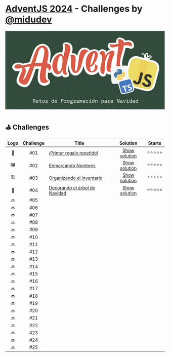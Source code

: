 # [AdventJS 2024][adventjs] - Challenges by [@midudev][midudev]

![AdventJS 2024][adventjs-logo]

## ⛳ Challenges
| Logo | Challenge | Title                                  | Solution                          | Starts   |
| :--: | :-------: | -------------------------------------  | :-------------------------------: | :------: |
| 🎁   | #01       | [¡Primer regalo repetido!][01]         | [Show solution](./challenges/01/) | ⭐️⭐️⭐️⭐️⭐️ |
| 🖼️   | #02       | [Enmarcando Nombres][02]               | [Show solution](./challenges/02/) | ⭐️⭐️⭐️⭐️⭐️ |
| 🏗️   | #03       | [Organizando el inventario][03]        | [Show solution](./challenges/03/) | ⭐️⭐️⭐️⭐️⭐️ |
| 🎄   | #04       | [Decorando el árbol de Navidad][04]    | [Show solution](./challenges/04/) | ⭐️⭐️⭐️⭐️⭐️ |
| 🔜   | #05       | [][05] | [](./challenges/05/) |  |
| 🔜   | #06       | [][06] | [](./challenges/06/) |  |
| 🔜   | #07       | [][07] | [](./challenges/07/) |  |
| 🔜   | #08       | [][08] | [](./challenges/08/) |  |
| 🔜   | #09       | [][09] | [](./challenges/09/) |  |
| 🔜   | #10       | [][10] | [](./challenges/10/) |  |
| 🔜   | #11       | [][11] | [](./challenges/11/) |  |
| 🔜   | #12       | [][12] | [](./challenges/12/) |  |
| 🔜   | #13       | [][13] | [](./challenges/13/) |  |
| 🔜   | #14       | [][14] | [](./challenges/14/) |  |
| 🔜   | #15       | [][15] | [](./challenges/15/) |  |
| 🔜   | #16       | [][16] | [](./challenges/16/) |  |
| 🔜   | #17       | [][17] | [](./challenges/17/) |  |
| 🔜   | #18       | [][18] | [](./challenges/18/) |  |
| 🔜   | #19       | [][19] | [](./challenges/19/) |  |
| 🔜   | #20       | [][20] | [](./challenges/20/) |  |
| 🔜   | #21       | [][21] | [](./challenges/21/) |  |
| 🔜   | #22       | [][22] | [](./challenges/22/) |  |
| 🔜   | #23       | [][23] | [](./challenges/23/) |  |
| 🔜   | #24       | [][24] | [](./challenges/24/) |  |
| 🔜   | #25       | [][25] | [](./challenges/25/) |  |


[midudev]: https://midu.dev
[adventjs]: https://adventjs.dev
[adventjs-logo]: /assets/banner_2024.png

[01]: https://adventjs.dev/es/challenges/2024/1
[02]: https://adventjs.dev/es/challenges/2024/2
[03]: https://adventjs.dev/es/challenges/2024/3
[04]: https://adventjs.dev/es/challenges/2024/4
[05]: https://adventjs.dev/es/challenges/2024/5
[06]: https://adventjs.dev/es/challenges/2024/6
[07]: https://adventjs.dev/es/challenges/2024/7
[08]: https://adventjs.dev/es/challenges/2024/8
[09]: https://adventjs.dev/es/challenges/2024/9
[10]: https://adventjs.dev/es/challenges/2024/10
[11]: https://adventjs.dev/es/challenges/2024/11
[12]: https://adventjs.dev/es/challenges/2024/12
[13]: https://adventjs.dev/es/challenges/2024/13
[14]: https://adventjs.dev/es/challenges/2024/14
[15]: https://adventjs.dev/es/challenges/2024/15
[16]: https://adventjs.dev/es/challenges/2024/16
[17]: https://adventjs.dev/es/challenges/2024/17
[18]: https://adventjs.dev/es/challenges/2024/18
[19]: https://adventjs.dev/es/challenges/2024/19
[20]: https://adventjs.dev/es/challenges/2024/20
[21]: https://adventjs.dev/es/challenges/2024/21
[22]: https://adventjs.dev/es/challenges/2024/22
[23]: https://adventjs.dev/es/challenges/2024/23
[24]: https://adventjs.dev/es/challenges/2024/24
[25]: https://adventjs.dev/es/challenges/2024/25

